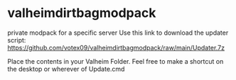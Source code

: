 # valheimdirtbagmodpack
private modpack for a specific server
Use this link to download the updater script: https://github.com/votex09/valheimdirtbagmodpack/raw/main/Updater.7z

Place the contents in your Valheim Folder.  Feel free to make a shortcut on the desktop or wherever of Update.cmd
